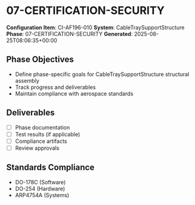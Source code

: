 # 07-CERTIFICATION-SECURITY

**Configuration Item**: CI-AF196-010
**System**: CableTraySupportStructure
**Phase**: 07-CERTIFICATION-SECURITY
**Generated**: 2025-08-25T08:06:35+00:00

## Phase Objectives
- Define phase-specific goals for CableTraySupportStructure structural assembly
- Track progress and deliverables
- Maintain compliance with aerospace standards

## Deliverables
- [ ] Phase documentation
- [ ] Test results (if applicable)
- [ ] Compliance artifacts
- [ ] Review approvals

## Standards Compliance
- DO-178C (Software)
- DO-254 (Hardware)
- ARP4754A (Systems)


